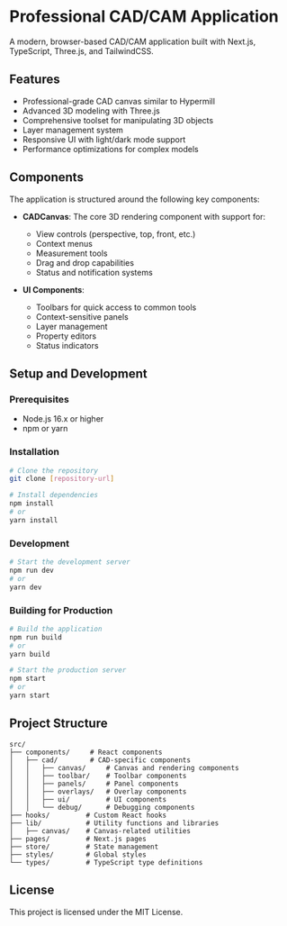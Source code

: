 # Professional CAD/CAM Application

A modern, browser-based CAD/CAM application built with Next.js, TypeScript, Three.js, and TailwindCSS.

## Features

- Professional-grade CAD canvas similar to Hypermill
- Advanced 3D modeling with Three.js
- Comprehensive toolset for manipulating 3D objects
- Layer management system
- Responsive UI with light/dark mode support
- Performance optimizations for complex models

## Components

The application is structured around the following key components:

- **CADCanvas**: The core 3D rendering component with support for:
  - View controls (perspective, top, front, etc.)
  - Context menus
  - Measurement tools
  - Drag and drop capabilities
  - Status and notification systems

- **UI Components**:
  - Toolbars for quick access to common tools
  - Context-sensitive panels
  - Layer management
  - Property editors
  - Status indicators

## Setup and Development

### Prerequisites

- Node.js 16.x or higher
- npm or yarn

### Installation

```bash
# Clone the repository
git clone [repository-url]

# Install dependencies
npm install
# or
yarn install
```

### Development

```bash
# Start the development server
npm run dev
# or
yarn dev
```

### Building for Production

```bash
# Build the application
npm run build
# or
yarn build

# Start the production server
npm start
# or
yarn start
```

## Project Structure

```
src/
├── components/     # React components
│   ├── cad/        # CAD-specific components
│   │   ├── canvas/     # Canvas and rendering components
│   │   ├── toolbar/    # Toolbar components
│   │   ├── panels/     # Panel components
│   │   ├── overlays/   # Overlay components
│   │   ├── ui/         # UI components
│   │   └── debug/      # Debugging components
├── hooks/         # Custom React hooks
├── lib/           # Utility functions and libraries
│   ├── canvas/    # Canvas-related utilities
├── pages/         # Next.js pages
├── store/         # State management
├── styles/        # Global styles
└── types/         # TypeScript type definitions
```

## License

This project is licensed under the MIT License.
